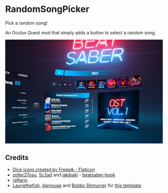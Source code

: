 # RandomSongPicker

Pick a random song!

An Oculus Quest mod that simply adds a button to select a random song.

![Image of the UI](ReadMeAssets/UI.jpg)

## Credits

* [Dice icons created by Freepik - Flaticon](https://www.flaticon.com/free-icons/dice)
* [zoller27osu](https://github.com/zoller27osu), [Sc2ad](https://github.com/Sc2ad) and [jakibaki](https://github.com/jakibaki) - [beatsaber-hook](https://github.com/sc2ad/beatsaber-hook)
* [raftario](https://github.com/raftario)
* [Lauriethefish](https://github.com/Lauriethefish), [danrouse](https://github.com/danrouse) and [Bobby Shmurner](https://github.com/BobbyShmurner) for [this template](https://github.com/Lauriethefish/quest-mod-template)
